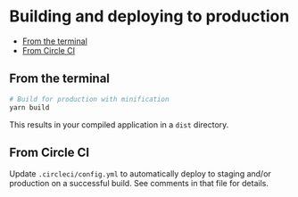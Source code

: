 # Building and deploying to production

- [From the terminal](#from-the-terminal)
- [From Circle CI](#from-circle-ci)

## From the terminal

```bash
# Build for production with minification
yarn build
```

This results in your compiled application in a `dist` directory.

## From Circle CI

Update `.circleci/config.yml` to automatically deploy to staging and/or production on a successful build. See comments in that file for details.
